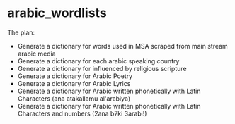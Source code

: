 # arabic_wordlists

The plan:
- Generate a dictionary for words used in MSA scraped from main stream arabic media
- Generate a dictionary for each arabic speaking country
- Generate a dictionary for influenced by religious scripture
- Generate a dictionary for Arabic Poetry
- Generate a dictionary for Arabic Lyrics
- Generate a dictionary for Arabic written phonetically with Latin Characters (ana atakallamu al'arabiya)
- Generate a dictionary for Arabic written phonetically with Latin Characters and numbers (2ana b7ki 3arabi!)
